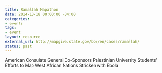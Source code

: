 ```yaml
---
title: Ramallah Mapathon
date: 2014-10-18 00:00:00 -04:00
categories:
- events
tags:
- event
layout: resource
external_url: http://mapgive.state.gov/box/en/cases/ramallah/
status: past
---
```


American Consulate General Co-Sponsors Palestinian University Students’ Efforts to Map West African Nations Stricken with Ebola